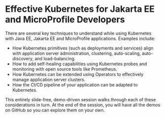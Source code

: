 # Effective Kubernetes for Jakarta EE and MicroProfile Developers

There are several key techniques to understand while using Kubernetes with Java EE, Jakarta EE and MicroProfile applications. Examples include:

* How Kubernetes primitives (such as deployments and services) align with application server administration, clustering, auto-scaling, auto-discovery, and load-balancing.
* How to add self-healing capabilities using Kubernetes probes and monitoring with open source tools like Prometheus.
* How Kubernetes can be extended using Operators to effectively manage application server clusters.
* How the CI/CD pipeline of your application can be adapted to Kubernetes.

This entirely slide-free, demo-driven session walks through each of these considerations in turn. At the end of the session, you will have all the demos on GitHub so you can explore them on your own.
